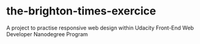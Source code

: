 # the-brighton-times-exercice

A project to practise responsive web design within Udacity Front-End Web Developer Nanodegree Program
